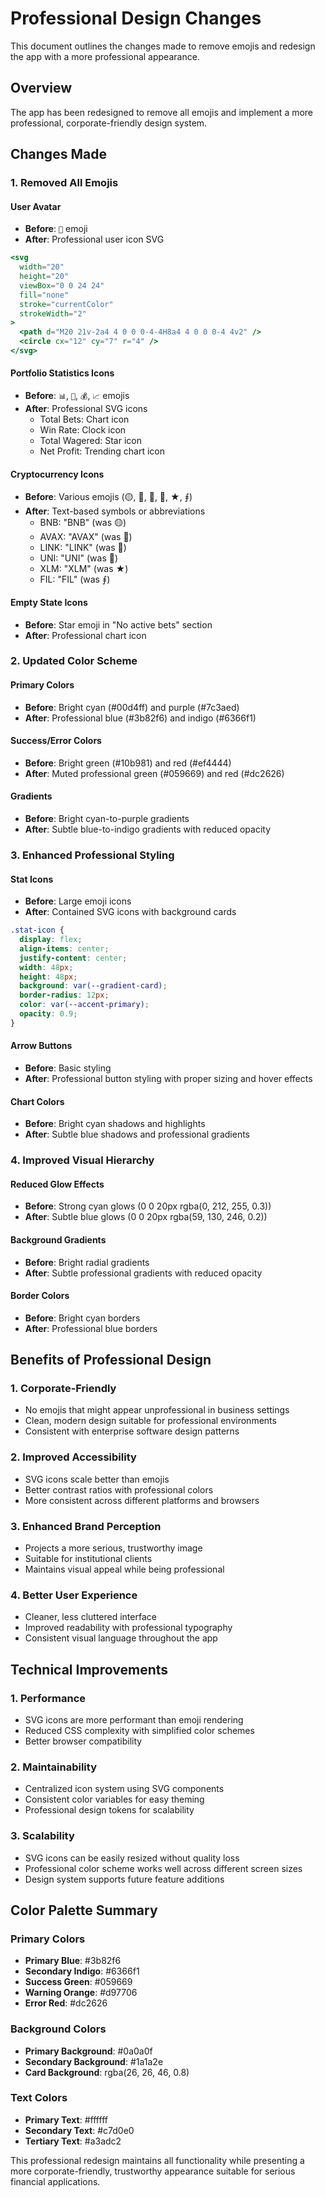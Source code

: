 # Professional Design Changes

This document outlines the changes made to remove emojis and redesign the app with a more professional appearance.

## Overview

The app has been redesigned to remove all emojis and implement a more professional, corporate-friendly design system.

## Changes Made

### 1. **Removed All Emojis**

#### User Avatar

- **Before**: `👤` emoji
- **After**: Professional user icon SVG

```jsx
<svg
  width="20"
  height="20"
  viewBox="0 0 24 24"
  fill="none"
  stroke="currentColor"
  strokeWidth="2"
>
  <path d="M20 21v-2a4 4 0 0 0-4-4H8a4 4 0 0 0-4 4v2" />
  <circle cx="12" cy="7" r="4" />
</svg>
```

#### Portfolio Statistics Icons

- **Before**: `📊`, `🎯`, `💰`, `📈` emojis
- **After**: Professional SVG icons
  - Total Bets: Chart icon
  - Win Rate: Clock icon
  - Total Wagered: Star icon
  - Net Profit: Trending chart icon

#### Cryptocurrency Icons

- **Before**: Various emojis (🟡, 🗻, 🔗, 🦄, ★, ⨎)
- **After**: Text-based symbols or abbreviations
  - BNB: "BNB" (was 🟡)
  - AVAX: "AVAX" (was 🗻)
  - LINK: "LINK" (was 🔗)
  - UNI: "UNI" (was 🦄)
  - XLM: "XLM" (was ★)
  - FIL: "FIL" (was ⨎)

#### Empty State Icons

- **Before**: Star emoji in "No active bets" section
- **After**: Professional chart icon

### 2. **Updated Color Scheme**

#### Primary Colors

- **Before**: Bright cyan (#00d4ff) and purple (#7c3aed)
- **After**: Professional blue (#3b82f6) and indigo (#6366f1)

#### Success/Error Colors

- **Before**: Bright green (#10b981) and red (#ef4444)
- **After**: Muted professional green (#059669) and red (#dc2626)

#### Gradients

- **Before**: Bright cyan-to-purple gradients
- **After**: Subtle blue-to-indigo gradients with reduced opacity

### 3. **Enhanced Professional Styling**

#### Stat Icons

- **Before**: Large emoji icons
- **After**: Contained SVG icons with background cards

```css
.stat-icon {
  display: flex;
  align-items: center;
  justify-content: center;
  width: 48px;
  height: 48px;
  background: var(--gradient-card);
  border-radius: 12px;
  color: var(--accent-primary);
  opacity: 0.9;
}
```

#### Arrow Buttons

- **Before**: Basic styling
- **After**: Professional button styling with proper sizing and hover effects

#### Chart Colors

- **Before**: Bright cyan shadows and highlights
- **After**: Subtle blue shadows and professional gradients

### 4. **Improved Visual Hierarchy**

#### Reduced Glow Effects

- **Before**: Strong cyan glows (0 0 20px rgba(0, 212, 255, 0.3))
- **After**: Subtle blue glows (0 0 20px rgba(59, 130, 246, 0.2))

#### Background Gradients

- **Before**: Bright radial gradients
- **After**: Subtle professional gradients with reduced opacity

#### Border Colors

- **Before**: Bright cyan borders
- **After**: Professional blue borders

## Benefits of Professional Design

### 1. **Corporate-Friendly**

- No emojis that might appear unprofessional in business settings
- Clean, modern design suitable for professional environments
- Consistent with enterprise software design patterns

### 2. **Improved Accessibility**

- SVG icons scale better than emojis
- Better contrast ratios with professional colors
- More consistent across different platforms and browsers

### 3. **Enhanced Brand Perception**

- Projects a more serious, trustworthy image
- Suitable for institutional clients
- Maintains visual appeal while being professional

### 4. **Better User Experience**

- Cleaner, less cluttered interface
- Improved readability with professional typography
- Consistent visual language throughout the app

## Technical Improvements

### 1. **Performance**

- SVG icons are more performant than emoji rendering
- Reduced CSS complexity with simplified color schemes
- Better browser compatibility

### 2. **Maintainability**

- Centralized icon system using SVG components
- Consistent color variables for easy theming
- Professional design tokens for scalability

### 3. **Scalability**

- SVG icons can be easily resized without quality loss
- Professional color scheme works well across different screen sizes
- Design system supports future feature additions

## Color Palette Summary

### Primary Colors

- **Primary Blue**: #3b82f6
- **Secondary Indigo**: #6366f1
- **Success Green**: #059669
- **Warning Orange**: #d97706
- **Error Red**: #dc2626

### Background Colors

- **Primary Background**: #0a0a0f
- **Secondary Background**: #1a1a2e
- **Card Background**: rgba(26, 26, 46, 0.8)

### Text Colors

- **Primary Text**: #ffffff
- **Secondary Text**: #c7d0e0
- **Tertiary Text**: #a3adc2

This professional redesign maintains all functionality while presenting a more corporate-friendly, trustworthy appearance suitable for serious financial applications.
